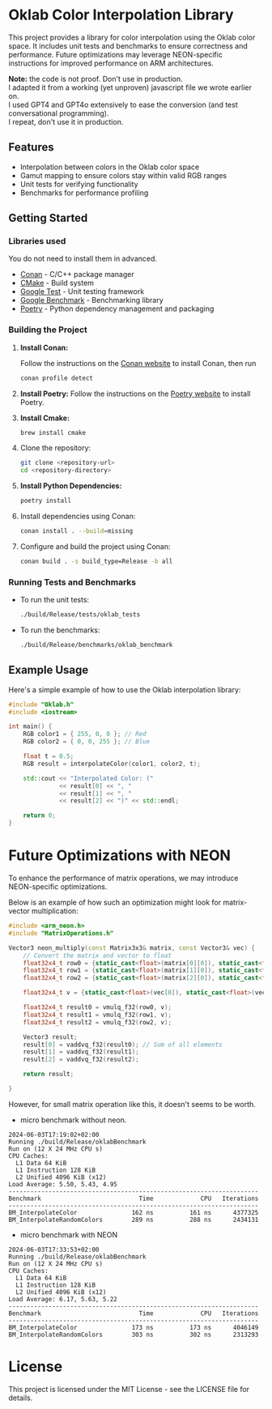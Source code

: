 # Oklab Color Interpolation Library

This project provides a library for color interpolation using the Oklab color space. It includes unit tests and benchmarks to ensure correctness and performance. Future optimizations may leverage NEON-specific instructions for improved performance on ARM architectures.

**Note:** the code is not proof. Don't use in production.  
I adapted it from a working (yet unproven) javascript file we wrote earlier on.  
I used GPT4 and GPT4o extensively to ease the conversion (and test conversational programming).  
I repeat, don't use it in production.

## Features

- Interpolation between colors in the Oklab color space
- Gamut mapping to ensure colors stay within valid RGB ranges
- Unit tests for verifying functionality
- Benchmarks for performance profiling

## Getting Started

### Libraries used

You do not need to install them in advanced.

- [Conan](https://conan.io/) - C/C++ package manager
- [CMake](https://cmake.org/) - Build system
- [Google Test](https://github.com/google/googletest) - Unit testing framework
- [Google Benchmark](https://github.com/google/benchmark) - Benchmarking library
- [Poetry](https://python-poetry.org/) - Python dependency management and packaging

### Building the Project

1. **Install Conan:**

   Follow the instructions on the [Conan website](https://conan.io/downloads) to install Conan, then run

   ```bash
   conan profile detect
   ```

2. **Install Poetry:**
   Follow the instructions on the [Poetry website](https://python-poetry.org/docs/#installation) to install Poetry.

3. **Install Cmake:**

   ```bash
   brew install cmake
   ```

4. Clone the repository:

   ```bash
   git clone <repository-url>
   cd <repository-directory>
   ```

5. **Install Python Dependencies:**

   ```bash
   poetry install
   ```

6. Install dependencies using Conan:

   ```bash
   conan install . --build=missing
   ```

7. Configure and build the project using Conan:

   ```bash
   conan build . -s build_type=Release -b all
   ```

### Running Tests and Benchmarks

- To run the unit tests:

  ```bash
  ./build/Release/tests/oklab_tests
  ```

- To run the benchmarks:
  ```bash
  ./build/Release/benchmarks/oklab_benchmark
  ```

## Example Usage

Here's a simple example of how to use the Oklab interpolation library:

```cpp
#include "Oklab.h"
#include <iostream>

int main() {
    RGB color1 = { 255, 0, 0 }; // Red
    RGB color2 = { 0, 0, 255 }; // Blue

    float t = 0.5;
    RGB result = interpolateColor(color1, color2, t);

    std::cout << "Interpolated Color: ("
              << result[0] << ", "
              << result[1] << ", "
              << result[2] << ")" << std::endl;

    return 0;
}
```

# Future Optimizations with NEON

To enhance the performance of matrix operations, we may introduce NEON-specific optimizations.

Below is an example of how such an optimization might look for matrix-vector multiplication:

```cpp
#include <arm_neon.h>
#include "MatrixOperations.h"

Vector3 neon_multiply(const Matrix3x3& matrix, const Vector3& vec) {
    // Convert the matrix and vector to float
    float32x4_t row0 = {static_cast<float>(matrix[0][0]), static_cast<float>(matrix[0][1]), static_cast<float>(matrix[0][2]), 0};
    float32x4_t row1 = {static_cast<float>(matrix[1][0]), static_cast<float>(matrix[1][1]), static_cast<float>(matrix[1][2]), 0};
    float32x4_t row2 = {static_cast<float>(matrix[2][0]), static_cast<float>(matrix[2][1]), static_cast<float>(matrix[2][2]), 0};

    float32x4_t v = {static_cast<float>(vec[0]), static_cast<float>(vec[1]), static_cast<float>(vec[2]), 0};

    float32x4_t result0 = vmulq_f32(row0, v);
    float32x4_t result1 = vmulq_f32(row1, v);
    float32x4_t result2 = vmulq_f32(row2, v);

    Vector3 result;
    result[0] = vaddvq_f32(result0); // Sum of all elements
    result[1] = vaddvq_f32(result1);
    result[2] = vaddvq_f32(result2);

    return result;

}
```

However, for small matrix operation like this, it doesn't seems to be worth.

- micro benchmark without neon.

```
2024-06-03T17:19:02+02:00
Running ./build/Release/oklabBenchmark
Run on (12 X 24 MHz CPU s)
CPU Caches:
  L1 Data 64 KiB
  L1 Instruction 128 KiB
  L2 Unified 4096 KiB (x12)
Load Average: 5.50, 5.43, 4.95
---------------------------------------------------------------------
Benchmark                           Time             CPU   Iterations
---------------------------------------------------------------------
BM_InterpolateColor               162 ns          161 ns      4377325
BM_InterpolateRandomColors        289 ns          288 ns      2434131
```

- micro benchmark with NEON

```
2024-06-03T17:33:53+02:00
Running ./build/Release/oklabBenchmark
Run on (12 X 24 MHz CPU s)
CPU Caches:
  L1 Data 64 KiB
  L1 Instruction 128 KiB
  L2 Unified 4096 KiB (x12)
Load Average: 6.17, 5.63, 5.22
---------------------------------------------------------------------
Benchmark                           Time             CPU   Iterations
---------------------------------------------------------------------
BM_InterpolateColor               173 ns          173 ns      4046149
BM_InterpolateRandomColors        303 ns          302 ns      2313293
```

# License

This project is licensed under the MIT License - see the LICENSE file for details.
